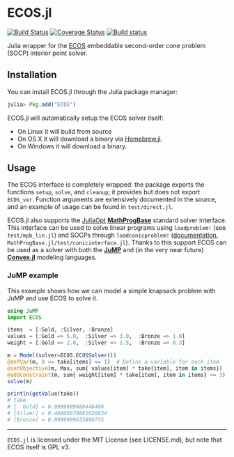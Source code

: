 # ECOS.jl

[![Build Status](https://travis-ci.org/JuliaOpt/ECOS.jl.svg?branch=master)](https://travis-ci.org/JuliaOpt/ECOS.jl)
[![Coverage Status](https://img.shields.io/coveralls/JuliaOpt/ECOS.jl.svg)](https://coveralls.io/r/JuliaOpt/ECOS.jl)
[![Build status](https://ci.appveyor.com/api/projects/status/bnvddmeevtrmjyc2/branch/master)](https://ci.appveyor.com/project/mlubin/ecos-jl/branch/master)

Julia wrapper for the [ECOS](https://github.com/ifa-ethz/ecos) embeddable second-order cone problem (SOCP) interior point solver.

## Installation

You can install ECOS.jl through the Julia package manager:
```julia
julia> Pkg.add("ECOS")
```

ECOS.jl will automatically setup the ECOS solver itself:
 - On Linux it will build from source
 - On OS X it will download a binary via [Homebrew.jl].
 - On Windows it will download a binary.

## Usage

The ECOS interface is completely wrapped: the package exports the functions `setup`, `solve`, and `cleanup`; it provides but does not export `ECOS_ver`. Function arguments are extensively documented in the source, and an example of usage can be found in `test/direct.jl`.

ECOS.jl also supports the [JuliaOpt] **[MathProgBase]** standard solver interface. This interface can be used to solve linear programs using `loadproblem!` (see `test/mpb_lin.jl`) and SOCPs through `loadconicproblem!` ([documentation](http://mathprogbasejl.readthedocs.org/en/latest/conic.html),  `MathProgBase.jl/test/conicinterface.jl`). Thanks to this support ECOS can be used as a solver with both the **[JuMP]** and (in the very near future) **[Convex.jl]** modeling languages.

### JuMP example

This example shows how we can model a simple knapsack problem with JuMP and use ECOS to solve it.

```julia
using JuMP
import ECOS

items  = [:Gold, :Silver, :Bronze]
values = [:Gold => 5.0,  :Silver => 3.0,  :Bronze => 1.0]
weight = [:Gold => 2.0,  :Silver => 1.5,  :Bronze => 0.3]

m = Model(solver=ECOS.ECOSSolver())
@defVar(m, 0 <= take[items] <= 1)  # Define a variable for each item
@setObjective(m, Max, sum{ values[item] * take[item], item in items})
@addConstraint(m, sum{ weight[item] * take[item], item in items} <= 3)
solve(m)

println(getValue(take))
# take
# [  Gold] = 0.9999999680446406
# [Silver] = 0.46666670881026834
# [Bronze] = 0.9999999633898735
```

---

`ECOS.jl` is licensed under the MIT License (see LICENSE.md), but note that ECOS itself is GPL v3.

[MathProgBase]: https://github.com/JuliaOpt/MathProgBase.jl
[JuMP]: https://github.com/JuliaOpt/JuMP.jl
[Convex.jl]: https://github.com/cvxgrp/Convex.jl
[Homebrew.jl]: https://github.com/JuliaLang/Homebrew.jl
[JuliaOpt]: http://juliaopt.org
